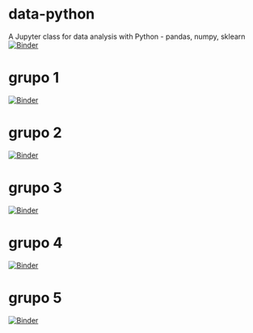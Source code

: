 # data-python
A Jupyter class for data analysis with Python - pandas, numpy, sklearn
[![Binder](https://mybinder.org/badge_logo.svg)](https://mybinder.org/v2/gh/xanwerneck/data-python/master)
# grupo 1
[![Binder](https://mybinder.org/badge_logo.svg)](https://mybinder.org/v2/gh/xanwerneck/data-python/master?filepath=grupo_1.ipynb)
# grupo 2
[![Binder](https://mybinder.org/badge_logo.svg)](https://mybinder.org/v2/gh/xanwerneck/data-python/master?filepath=grupo_2.ipynb)
# grupo 3
[![Binder](https://mybinder.org/badge_logo.svg)](https://mybinder.org/v2/gh/xanwerneck/data-python/master?filepath=grupo_3.ipynb)
# grupo 4
[![Binder](https://mybinder.org/badge_logo.svg)](https://mybinder.org/v2/gh/xanwerneck/data-python/master?filepath=grupo_4.ipynb)
# grupo 5
[![Binder](https://mybinder.org/badge_logo.svg)](https://mybinder.org/v2/gh/xanwerneck/data-python/master?filepath=grupo_5.ipynb)
